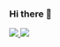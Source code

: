 
### Hi there 👋
<!--
### Hi there 👋
**keila66/keila66** is a ✨ _special_ ✨ repository because its `README.md` (this file) appears on your GitHub profile.

Here are some ideas to get you started:

- 🔭 I’m currently working on ...
- 🌱 I’m currently learning ...
- 👯 I’m looking to collaborate on ...
- 🤔 I’m looking for help with ...
- 💬 Ask me about ...
- 📫 How to reach me: ...
- 😄 Pronouns: ...
- ⚡ Fun fact: ...
-->

<a href="https://github.com/anuraghazra/github-readme-stats">
  <img align="start" src="https://github-readme-stats.vercel.app/api?username=keila66&show_icons=true&theme=tokyonight" />
</a>
<a href="https://github.com/anuraghazra/convoychat">
  <img align="start" src="https://github-readme-stats.vercel.app/api/top-langs/?username=keila66&theme=tokyonight&hide=scss" />
</a>
